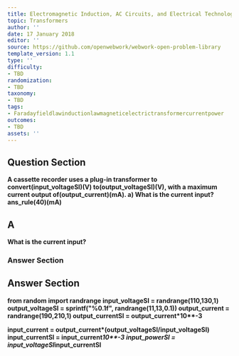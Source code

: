 ```yaml
---
title: Electromagnetic Induction, AC Circuits, and Electrical Technologies
topic: Transformers
author: ''
date: 17 January 2018
editor: ''
source: https://github.com/openwebwork/webwork-open-problem-library
template_version: 1.1
type: ''
difficulty:
- TBD
randomization:
- TBD
taxonomy:
- TBD
tags:
- Faradayfieldlawinductionlawmagneticelectrictransformercurrentpower
outcomes:
- TBD
assets: ''
---
```


## Question Section 

<b>
A cassette recorder uses a plug-in transformer to convert(input_voltageSI)(V) to(output_voltageSI)(V), with a maximum current output of(output_current)(mA).
a) What is the current input?
ans_rule(40)(mA)

## A
What is the current input?
### Answer Section


## Answer Section

from random import randrange
input_voltageSI = randrange(110,130,1)
output_voltageSI = sprintf("%0.1f", randrange(11,13,0.1))
output_current = randrange(190,210,1)
output_currentSI = output_current*10**-3

input_current = output_current*(output_voltageSI/input_voltageSI)
input_currentSI = input_current*10**-3
input_powerSI = input_voltageSI*input_currentSI